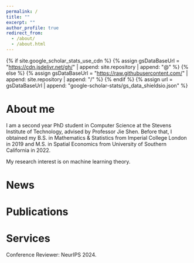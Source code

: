 ```yaml
---
permalink: /
title: ""
excerpt: ""
author_profile: true
redirect_from: 
  - /about/
  - /about.html
---
```


{% if site.google_scholar_stats_use_cdn %}
{% assign gsDataBaseUrl = "https://cdn.jsdelivr.net/gh/" | append: site.repository | append: "@" %}
{% else %}
{% assign gsDataBaseUrl = "https://raw.githubusercontent.com/" | append: site.repository | append: "/" %}
{% endif %}
{% assign url = gsDataBaseUrl | append: "google-scholar-stats/gs_data_shieldsio.json" %}

<span class='anchor' id='about-me'></span>

# About me
I am a second year PhD student in Computer Science at the Stevens Institute of Technology, advised by Professor Jie Shen. Before that, I obtained my B.S. in Mathematics & Statistics from Imperial College London in 2019 and M.S. in Spatial Economics from University of Southern California in 2022. 

My research interest is on machine learning theory.

# News
 

# Publications 


# Services
Conference Reviewer: NeurIPS 2024.
